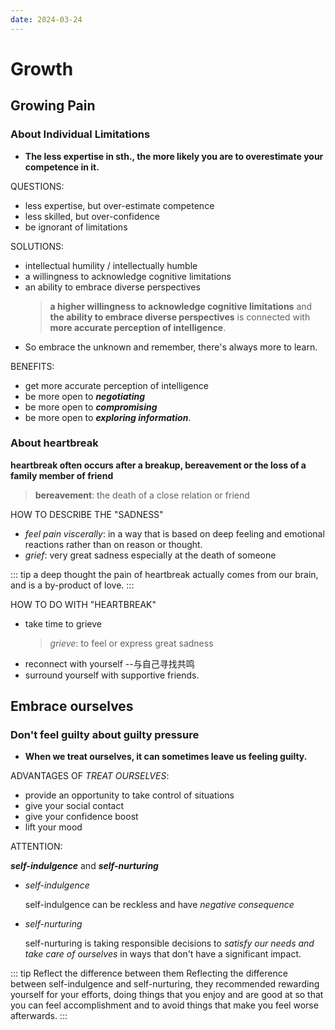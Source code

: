 ```yaml
---
date: 2024-03-24
---
```


# Growth

## Growing Pain

### About Individual Limitations

- **The less expertise in sth., the more likely you are to overestimate your competence in it.**

QUESTIONS:

- less expertise, but over-estimate competence
- less skilled, but over-confidence
- be ignorant of limitations

SOLUTIONS:

- intellectual humility / intellectually humble
- a willingness to acknowledge cognitive limitations
- an ability to embrace diverse perspectives
  > **a higher willingness to acknowledge cognitive limitations** and **the ability to embrace diverse perspectives** is connected with **more accurate perception of intelligence**.
- So embrace the unknown and remember, there's always more to learn.

BENEFITS:

- get more accurate perception of intelligence
- be more open to **_negotiating_**
- be more open to **_compromising_**
- be more open to **_exploring information_**.

### About heartbreak

**heartbreak often occurs after a breakup, bereavement or the loss of a family member of friend**

> **bereavement**: the death of a close relation or friend

HOW TO DESCRIBE THE "SADNESS"

- _feel pain viscerally_: in a way that is based on deep feeling and emotional reactions rather than on reason or thought.
- _grief_: very great sadness especially at the death of someone

::: tip a deep thought
the pain of heartbreak actually comes from our brain, and is a by-product of love.
:::

HOW TO DO WITH "HEARTBREAK"

- take time to grieve
  > _grieve_: to feel or express great sadness
- reconnect with yourself --与自己寻找共鸣
- surround yourself with supportive friends.

## Embrace ourselves

### Don't feel guilty about guilty pressure

- **When we treat ourselves, it can sometimes leave us feeling guilty.**

ADVANTAGES OF _TREAT OURSELVES_:

- provide an opportunity to take control of situations
- give your social contact
- give your confidence boost
- lift your mood

ATTENTION:

**_self-indulgence_** and **_self-nurturing_**

- _self-indulgence_

  self-indulgence can be reckless and have _negative consequence_

- _self-nurturing_

  self-nurturing is taking responsible decisions to _satisfy our needs and take care of ourselves_ in ways that don't have a significant impact.

::: tip Reflect the difference between them
Reflecting the difference between self-indulgence and self-nurturing, they recommended rewarding yourself for your efforts, doing things that you enjoy and are good at so that you can feel accomplishment and to avoid things that make you feel worse afterwards.
:::
